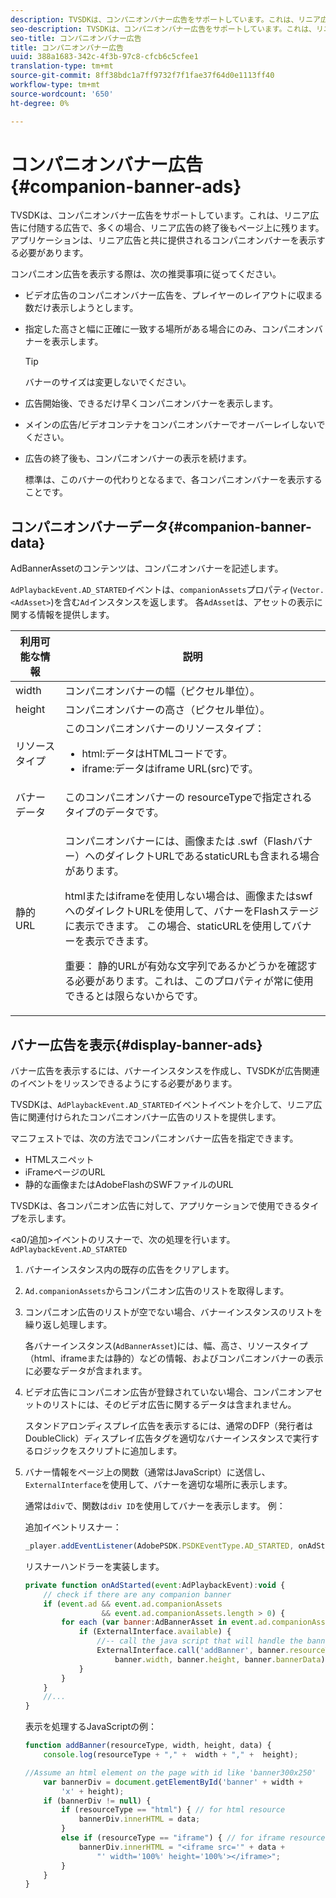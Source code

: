 ```yaml
---
description: TVSDKは、コンパニオンバナー広告をサポートしています。これは、リニア広告に付随する広告で、多くの場合、リニア広告の終了後もページ上に残ります。 アプリケーションは、リニア広告と共に提供されるコンパニオンバナーを表示する必要があります。
seo-description: TVSDKは、コンパニオンバナー広告をサポートしています。これは、リニア広告に付随する広告で、多くの場合、リニア広告の終了後もページ上に残ります。 アプリケーションは、リニア広告と共に提供されるコンパニオンバナーを表示する必要があります。
seo-title: コンパニオンバナー広告
title: コンパニオンバナー広告
uuid: 388a1683-342c-4f3b-97c8-cfcb6c5cfee1
translation-type: tm+mt
source-git-commit: 8ff38bdc1a7ff9732f7f1fae37f64d0e1113ff40
workflow-type: tm+mt
source-wordcount: '650'
ht-degree: 0%

---
```



# コンパニオンバナー広告{#companion-banner-ads}

TVSDKは、コンパニオンバナー広告をサポートしています。これは、リニア広告に付随する広告で、多くの場合、リニア広告の終了後もページ上に残ります。 アプリケーションは、リニア広告と共に提供されるコンパニオンバナーを表示する必要があります。

コンパニオン広告を表示する際は、次の推奨事項に従ってください。

* ビデオ広告のコンパニオンバナー広告を、プレイヤーのレイアウトに収まる数だけ表示しようとします。
* 指定した高さと幅に正確に一致する場所がある場合にのみ、コンパニオンバナーを表示します。

   >[!TIP]
   >
   >バナーのサイズは変更しないでください。

* 広告開始後、できるだけ早くコンパニオンバナーを表示します。
* メインの広告/ビデオコンテナをコンパニオンバナーでオーバーレイしないでください。
* 広告の終了後も、コンパニオンバナーの表示を続けます。

   標準は、このバナーの代わりとなるまで、各コンパニオンバナーを表示することです。

## コンパニオンバナーデータ{#companion-banner-data}

AdBannerAssetのコンテンツは、コンパニオンバナーを記述します。

<!--<a id="section_D730B4FD6FD749E9860B6A07FC110552"></a>-->

`AdPlaybackEvent.AD_STARTED`イベントは、`companionAssets`プロパティ(`Vector.<AdAsset>`)を含む`Ad`インスタンスを返します。
各`AdAsset`は、アセットの表示に関する情報を提供します。

<table id="table_760C885E2DCA4BE983CC57FDA7BD5B14"> 
 <thead> 
  <tr> 
   <th colname="col1" class="entry"> 利用可能な情報 </th> 
   <th colname="col2" class="entry"> 説明 </th> 
  </tr> 
 </thead>
 <tbody> 
  <tr> 
   <td colname="col1"> width </td> 
   <td colname="col2"> コンパニオンバナーの幅（ピクセル単位）。 </td> 
  </tr> 
  <tr> 
   <td colname="col1"> height </td> 
   <td colname="col2"> コンパニオンバナーの高さ（ピクセル単位）。 </td> 
  </tr> 
  <tr> 
   <td colname="col1"> リソースタイプ </td> 
   <td colname="col2">このコンパニオンバナーのリソースタイプ： 
    <ul id="ul_A067787FE49E4B6095BE0AC1D447DBB3"> 
     <li id="li_02B7224C67004095B3F6E50FD21E507E">html:データはHTMLコードです。 </li> 
     <li id="li_5F37E14472424F808C6094F42009E676">iframe:データはiframe URL(src)です。 </li> 
    </ul> </td> 
  </tr> 
  <tr> 
   <td colname="col1"> バナーデータ </td> 
   <td colname="col2"> このコンパニオンバナーの<span class="codeph"> resourceType</span>で指定されるタイプのデータです。 </td> 
  </tr> 
  <tr> 
   <td colname="col1"> 静的URL </td> 
   <td colname="col2"> <p>コンパニオンバナーには、画像または<span class="filepath"> .swf</span>（Flashバナー）へのダイレクトURLであるstaticURLも含まれる場合があります。 </p> <p>htmlまたはiframeを使用しない場合は、画像またはswfへのダイレクトURLを使用して、バナーをFlashステージに表示できます。 この場合、staticURLを使用してバナーを表示できます。 </p> <p>重要： 静的URLが有効な文字列であるかどうかを確認する必要があります。これは、このプロパティが常に使用できるとは限らないからです。 </p> </td> 
  </tr> 
 </tbody> 
</table>

## バナー広告を表示{#display-banner-ads}

バナー広告を表示するには、バナーインスタンスを作成し、TVSDKが広告関連のイベントをリッスンできるようにする必要があります。

TVSDKは、`AdPlaybackEvent.AD_STARTED`イベントイベントを介して、リニア広告に関連付けられたコンパニオンバナー広告のリストを提供します。

マニフェストでは、次の方法でコンパニオンバナー広告を指定できます。

* HTMLスニペット
* iFrameページのURL
* 静的な画像またはAdobeFlashのSWFファイルのURL

TVSDKは、各コンパニオン広告に対して、アプリケーションで使用できるタイプを示します。

&lt;a0/追加>イベントのリスナーで、次の処理を行います。`AdPlaybackEvent.AD_STARTED`

1. バナーインスタンス内の既存の広告をクリアします。

1. `Ad.companionAssets`からコンパニオン広告のリストを取得します。

1. コンパニオン広告のリストが空でない場合、バナーインスタンスのリストを繰り返し処理します。

   各バナーインスタンス(`AdBannerAsset`)には、幅、高さ、リソースタイプ（html、iframeまたは静的）などの情報、およびコンパニオンバナーの表示に必要なデータが含まれます。

1. ビデオ広告にコンパニオン広告が登録されていない場合、コンパニオンアセットのリストには、そのビデオ広告に関するデータは含まれません。

   スタンドアロンディスプレイ広告を表示するには、通常のDFP（発行者はDoubleClick）ディスプレイ広告タグを適切なバナーインスタンスで実行するロジックをスクリプトに追加します。

1. バナー情報をページ上の関数（通常はJavaScript）に送信し、`ExternalInterface`を使用して、バナーを適切な場所に表示します。

   通常は`div`で、関数は`div ID`を使用してバナーを表示します。 例：

   追加イベントリスナー：

   ```js
   _player.addEventListener(AdobePSDK.PSDKEventType.AD_STARTED, onAdStarted);
   ```

   リスナーハンドラーを実装します。

   ```js
   private function onAdStarted(event:AdPlaybackEvent):void { 
       // check if there are any companion banner 
       if (event.ad && event.ad.companionAssets  
                    && event.ad.companionAssets.length > 0) { 
           for each (var banner:AdBannerAsset in event.ad.companionAssets) { 
               if (ExternalInterface.available) { 
                   //-- call the java script that will handle the banner display. 
                   ExternalInterface.call('addBanner', banner.resourceType,  
                       banner.width, banner.height, banner.bannerData); 
               } 
           } 
       }  
       //...        
   }
   ```

   表示を処理するJavaScriptの例：

   ```js
   function addBanner(resourceType, width, height, data) { 
       console.log(resourceType + "," +  width + "," +  height); 
   
   //Assume an html element on the page with id like 'banner300x250' 
       var bannerDiv = document.getElementById('banner' + width +  
           'x' + height);  
       if (bannerDiv != null) { 
           if (resourceType == "html") { // for html resource 
               bannerDiv.innerHTML = data; 
           } 
           else if (resourceType == "iframe") { // for iframe resource 
               bannerDiv.innerHTML = "<iframe src='" + data +  
                   "' width='100%' height='100%'></iframe>"; 
           } 
       } 
   }
   ```
